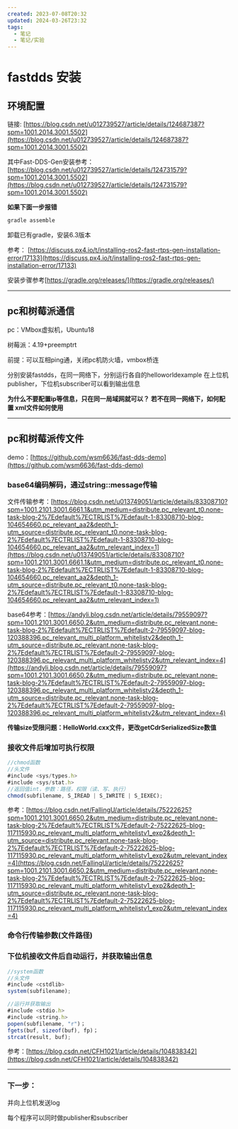 ```yaml
---
created: 2023-07-08T20:32
updated: 2024-03-26T23:32
tags:
  - 笔记
  - 笔记/实验
---
```


# fastdds 安装
## 环境配置
链接: [https://blog.csdn.net/u012739527/article/details/124687387?spm=1001.2014.3001.5502](https://blog.csdn.net/u012739527/article/details/124687387?spm=1001.2014.3001.5502)

其中Fast-DDS-Gen安装参考：
 [https://blog.csdn.net/u012739527/article/details/124731579?spm=1001.2014.3001.5502](https://blog.csdn.net/u012739527/article/details/124731579?spm=1001.2014.3001.5502)

**如果下面一步报错**
```javascript
gradle assemble 
```
卸载已有gradle，安装6.3版本

参考： [https://discuss.px4.io/t/installing-ros2-fast-rtps-gen-installation-error/17133](https://discuss.px4.io/t/installing-ros2-fast-rtps-gen-installation-error/17133)

安装步骤参考[https://gradle.org/releases/](https://gradle.org/releases/)

---
## pc和树莓派通信

pc：VMbox虚拟机，Ubuntu18

树莓派：4.19+preemptrt

前提：可以互相ping通，关闭pc机防火墙，vmbox桥连

分别安装fastdds，在同一网络下，分别运行各自的helloworldexample
在上位机publisher，下位机subscriber可以看到输出信息

**为什么不要配置ip等信息，只在同一局域网就可以？
若不在同一网络下，如何配置
xml文件如何使用**

---
## pc和树莓派传文件

demo：[https://github.com/wsm6636/fast-dds-demo](https://github.com/wsm6636/fast-dds-demo)

### base64编码解码，通过string::message传输
文件传输参考：[https://blog.csdn.net/u013749051/article/details/83308710?spm=1001.2101.3001.6661.1&utm_medium=distribute.pc_relevant_t0.none-task-blog-2%7Edefault%7ECTRLIST%7Edefault-1-83308710-blog-104654660.pc_relevant_aa2&depth_1-utm_source=distribute.pc_relevant_t0.none-task-blog-2%7Edefault%7ECTRLIST%7Edefault-1-83308710-blog-104654660.pc_relevant_aa2&utm_relevant_index=1](https://blog.csdn.net/u013749051/article/details/83308710?spm=1001.2101.3001.6661.1&utm_medium=distribute.pc_relevant_t0.none-task-blog-2%7Edefault%7ECTRLIST%7Edefault-1-83308710-blog-104654660.pc_relevant_aa2&depth_1-utm_source=distribute.pc_relevant_t0.none-task-blog-2%7Edefault%7ECTRLIST%7Edefault-1-83308710-blog-104654660.pc_relevant_aa2&utm_relevant_index=1)

base64参考：[https://andyli.blog.csdn.net/article/details/79559097?spm=1001.2101.3001.6650.2&utm_medium=distribute.pc_relevant.none-task-blog-2%7Edefault%7ECTRLIST%7Edefault-2-79559097-blog-120388396.pc_relevant_multi_platform_whitelistv2&depth_1-utm_source=distribute.pc_relevant.none-task-blog-2%7Edefault%7ECTRLIST%7Edefault-2-79559097-blog-120388396.pc_relevant_multi_platform_whitelistv2&utm_relevant_index=4](https://andyli.blog.csdn.net/article/details/79559097?spm=1001.2101.3001.6650.2&utm_medium=distribute.pc_relevant.none-task-blog-2%7Edefault%7ECTRLIST%7Edefault-2-79559097-blog-120388396.pc_relevant_multi_platform_whitelistv2&depth_1-utm_source=distribute.pc_relevant.none-task-blog-2%7Edefault%7ECTRLIST%7Edefault-2-79559097-blog-120388396.pc_relevant_multi_platform_whitelistv2&utm_relevant_index=4)


**传输size受限问题：HelloWorld.cxx文件，更改getCdrSerializedSize数值**

### 接收文件后增加可执行权限
```javascript
//chmod函数
//头文件
#include <sys/types.h>
#include <sys/stat.h>
//返回值int，参数：路径，权限（读、写、执行）
chmod(subfilename, S_IREAD | S_IWRITE | S_IEXEC);
```
参考：[https://blog.csdn.net/FallingU/article/details/75222625?spm=1001.2101.3001.6650.2&utm_medium=distribute.pc_relevant.none-task-blog-2%7Edefault%7ECTRLIST%7Edefault-2-75222625-blog-117115930.pc_relevant_multi_platform_whitelistv1_exp2&depth_1-utm_source=distribute.pc_relevant.none-task-blog-2%7Edefault%7ECTRLIST%7Edefault-2-75222625-blog-117115930.pc_relevant_multi_platform_whitelistv1_exp2&utm_relevant_index=4](https://blog.csdn.net/FallingU/article/details/75222625?spm=1001.2101.3001.6650.2&utm_medium=distribute.pc_relevant.none-task-blog-2%7Edefault%7ECTRLIST%7Edefault-2-75222625-blog-117115930.pc_relevant_multi_platform_whitelistv1_exp2&depth_1-utm_source=distribute.pc_relevant.none-task-blog-2%7Edefault%7ECTRLIST%7Edefault-2-75222625-blog-117115930.pc_relevant_multi_platform_whitelistv1_exp2&utm_relevant_index=4)

### 命令行传输参数(文件路径)

### 下位机接收文件后自动运行，并获取输出信息
```javascript
//system函数
//头文件
#include <cstdlib>
system(subfilename);

//运行并获取输出
#include <stdio.h>
#include <string.h>
popen(subfilename, "r")；
fgets(buf, sizeof(buf), fp)；
strcat(result, buf);
```

参考：[https://blog.csdn.net/CFH1021/article/details/104838342](https://blog.csdn.net/CFH1021/article/details/104838342) 

---
### 下一步：




并向上位机发送log

每个程序可以同时做publisher和subscriber



